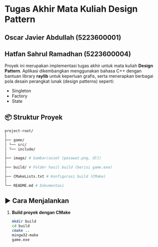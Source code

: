 ﻿# Tugas Akhir Mata Kuliah Design Pattern
## Oscar Javier Abdullah	(5223600001)
## Hatfan Sahrul Ramadhan	(5223600004)
Proyek ini merupakan implementasi tugas akhir untuk mata kuliah **Design Pattern**. Aplikasi dikembangkan menggunakan bahasa C++ dengan bantuan library **raylib** untuk keperluan grafis, serta menerapkan berbagai pola desain perangkat lunak (design patterns) seperti:

- Singleton
- Factory
- State

## 📦 Struktur Proyek
```bash
project-root/
│
├── game/
│ └── src/ 
│ └── include/ 
│
├── image/ # Gambar/asset (pesawat.png, dll)
│
├── build/ # Folder hasil build (berisi game.exe)
│
├── CMakeLists.txt # Konfigurasi build (CMake)
│
└── README.md # Dokumentasi
```

## ▶️ Cara Menjalankan

1. **Build proyek dengan CMake**
   ```bash
   mkdir build
   cd build
   cmake ..
   mingw32-make
   game.exe
	```